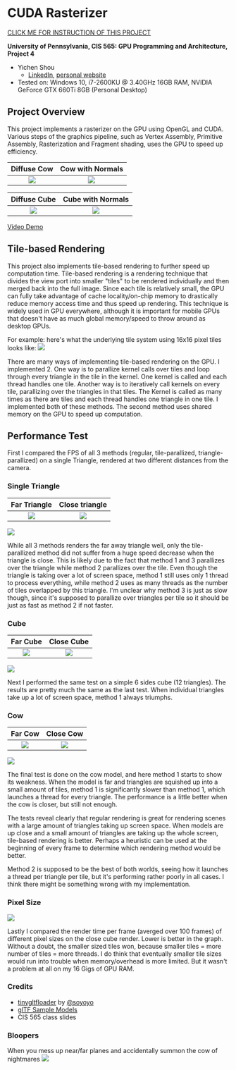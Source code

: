 CUDA Rasterizer
===============

[CLICK ME FOR INSTRUCTION OF THIS PROJECT](./INSTRUCTION.md)

**University of Pennsylvania, CIS 565: GPU Programming and Architecture, Project 4**

* Yichen Shou
  * [LinkedIn](https://www.linkedin.com/in/yichen-shou-68023455/), [personal website](http://www.yichenshou.com/)
* Tested on: Windows 10, i7-2600KU @ 3.40GHz 16GB RAM, NVIDIA GeForce GTX 660Ti 8GB (Personal Desktop)

## Project Overview

This project implements a rasterizer on the GPU using OpenGL and CUDA. Various steps of the graphics pipeline, such as Vertex Assembly, Primitive Assembly, Rasterization and Fragment shading, uses the GPU to speed up efficiency. 

Diffuse Cow                |  Cow with Normals
:-------------------------:|:-------------------------:
![](renders/CowRegular.PNG)  |  ![](renders/CowNormal.PNG)

Diffuse Cube               |  Cube with Normals
:-------------------------:|:-------------------------:
![](renders/CubeRegular.PNG)  |  ![](renders/CubeNormal.PNG)

[Video Demo](https://youtu.be/kjadBVjjtRc)

## Tile-based Rendering

This project also implements tile-based rendering to further speed up computation time. Tile-based rendering is a rendering technique  that divides the view port into smaller "tiles" to be rendered individually and then merged back into the full image. Since each tile is relatively small, the GPU can fully take advantage of cache locality/on-chip memory to drastically reduce memory access time and thus speed up rendering. This technique is widely used in GPU everywhere, although it is important for mobile GPUs that doesn't have as much global memory/speed to throw around as desktop GPUs. 

For example: here's what the underlying tile system using 16x16 pixel tiles looks like:
![](renders/tiles16x16.PNG)

There are many ways of implementing tile-based rendering on the GPU. I implemented 2. One way is to parallize kernel calls over tiles and loop through every triangle in the tile in the kernel. One kernel is called and each thread handles one tile. Another way is to iteratively call kernels on every tile, parallizing over the triangles in that tiles. The Kernel is called as many times as there are tiles and each thread handles one triangle in one tile. I implemented both of these methods. The second method uses shared memory on the GPU to speed up computation. 

## Performance Test

First I compared the FPS of all 3 methods (regular, tile-parallized, triangle-parallized) on a single Triangle, rendered at two different distances from the camera.

### Single Triangle

Far Triangle               |  Close triangle
:-------------------------:|:-------------------------:
![](renders/TriangleFar.PNG)  |  ![](renders/TriangleClose.PNG)

![](renders/TriangleChart.PNG)

While all 3 methods renders the far away triangle well, only the tile-parallized method did not suffer from a huge speed decrease when the triangle is close. This is likely due to the fact that method 1 and 3 parallizes over the triangle while method 2 parallizes over the tile. Even though the triangle is taking over a lot of screen space, method 1 still uses only 1 thread to process everything, while method 2 uses as many threads as the number of tiles overlapped by this triangle. I'm unclear why method 3 is just as slow though, since it's supposed to parallize over triangles per tile so it should be just as fast as method 2 if not faster.

### Cube

Far Cube                   |  Close Cube
:-------------------------:|:-------------------------:
![](renders/CubeFar.PNG)   |  ![](renders/CubeClose.PNG)

![](renders/CubeChart.PNG)

Next I performed the same test on a simple 6 sides cube (12 triangles). The results are pretty much the same as the last test. When individual triangles take up a lot of screen space, method 1 always triumphs.

### Cow

Far Cow                  |  Close Cow
:-----------------------:|:-----------------------:
![](renders/CowFar.PNG)  |  ![](renders/CowClose.PNG)

![](renders/CowChart.PNG)

The final test is done on the cow model, and here method 1 starts to show its weakness. When the model is far and triangles are squished up into a small amount of tiles, method 1 is significantly slower than method 1, which launches a thread for every triangle. The performance is a little better when the cow is closer, but still not enough.

The tests reveal clearly that regular rendering is great for rendering scenes with a large amount of triangles taking up screen space. When models are up close and a small amount of triangles are taking up the whole screen, tile-based rendering is better. Perhaps a heuristic can be used at the beginning of every frame to determine which rendering method would be better.

Method 2 is supposed to be the best of both worlds, seeing how it launches a thread per triangle per tile, but it's performing rather poorly in all cases. I think there might be something wrong with my implementation. 

### Pixel Size 

![](renders/TileSizeChart.PNG)

Lastly I compared the render time per frame (averged over 100 frames) of different pixel sizes on the close cube render. Lower is better in the graph. Without a doubt, the smaller sized tiles won, because smaller tiles = more number of tiles = more threads. I do think that eventually smaller tile sizes would run into trouble when memory/overhead is more limited. But it wasn't a problem at all on my 16 Gigs of GPU RAM.  

### Credits

* [tinygltfloader](https://github.com/syoyo/tinygltfloader) by [@soyoyo](https://github.com/syoyo)
* [glTF Sample Models](https://github.com/KhronosGroup/glTF/blob/master/sampleModels/README.md)
* CIS 565 class slides

### Bloopers

When you mess up near/far planes and accidentally summon the cow of nightmares
![](renders/nightmareCow.gif)